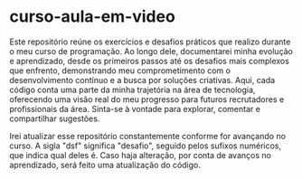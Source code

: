# curso-aula-em-video
Este repositório reúne os exercícios e desafios práticos que realizo durante o meu curso de programação. Ao longo dele, documentarei minha evolução e aprendizado, desde os primeiros passos até os desafios mais complexos que enfrento, demonstrando meu comprometimento com o desenvolvimento contínuo e a busca por soluções criativas.
Aqui, cada código conta uma parte da minha trajetória na área de tecnologia, oferecendo uma visão real do meu progresso para futuros recrutadores e profissionais da área. Sinta-se à vontade para explorar, comentar e compartilhar sugestões.

Irei atualizar esse repositório constantemente conforme for avançando no curso.
A sigla "dsf" significa "desafio", seguido pelos sufixos numéricos, que indica qual deles é.
Caso haja alteração, por conta de avanços no aprendizado, será feito uma atualização do código.
